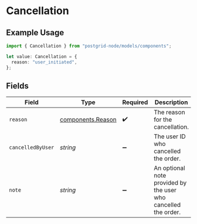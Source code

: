 # Cancellation

## Example Usage

```typescript
import { Cancellation } from "postgrid-node/models/components";

let value: Cancellation = {
  reason: "user_initiated",
};
```

## Fields

| Field                                                          | Type                                                           | Required                                                       | Description                                                    |
| -------------------------------------------------------------- | -------------------------------------------------------------- | -------------------------------------------------------------- | -------------------------------------------------------------- |
| `reason`                                                       | [components.Reason](../../models/components/reason.md)         | :heavy_check_mark:                                             | The reason for the cancellation.                               |
| `cancelledByUser`                                              | *string*                                                       | :heavy_minus_sign:                                             | The user ID who cancelled the order.                           |
| `note`                                                         | *string*                                                       | :heavy_minus_sign:                                             | An optional note provided by the user who cancelled the order. |